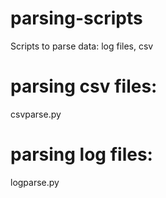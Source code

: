 # parsing-scripts
Scripts to parse data: log files, csv

# parsing csv files:
csvparse.py

# parsing log files:
logparse.py
